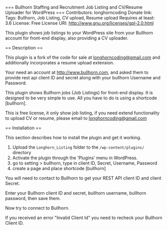 === Bullhorn Staffing and Recruitment Job Listing and CV/Resume Uploader for WordPress ===
Contributors: longhorncoding
Donate link: 
Tags: Bullhorn, Job Listing, CV upload, Resume upload
Requires at least: 3.6
License: Free
License URI: http://www.gnu.org/licenses/gpl-2.0.html

This plugin shows job listings to your WordPress site from your Bullhorn account for front-end display, also providing a CV uploader.

== Description ==

This plugin is a fork of the code for sale at longhorncoding@gmail.com and additionally incorporates a resume upload extension.

Your need an account at http://www.bullhorn.com, and asked them to provide rest api client ID and secret along with your bullhorn Username and Password.

This plugin shows Bullhorn jobs (Job Listings) for front-end display.
It is designed to be very simple to use. All you have to do is using a shortcode [bullhorn].

This is free license, it only show job listing, if you need extend functionality to upload CV or resume, please email to longhorncoding@gmail.com

== Installation ==

This section describes how to install the plugin and get it working.

1. Upload the `Longhorn_Listing` folder to the `/wp-content/plugins/` directory
2. Activate the plugin through the 'Plugins' menu in WordPress.
3. go to setting > bullhorn, type in client ID, Secret, Username, Password
4. create a page and place shortcode [bullhorn]


You will need to contact to Bullhorn to get your REST API client ID and client Secret.

Enter your Bullhorn client ID and secret, bullhorn username, bullhorn password, then save them.

Now try to connect to Bullhorn.

If you received an error "Invalid Client Id" you need to recheck your Bullhorn Client ID.
